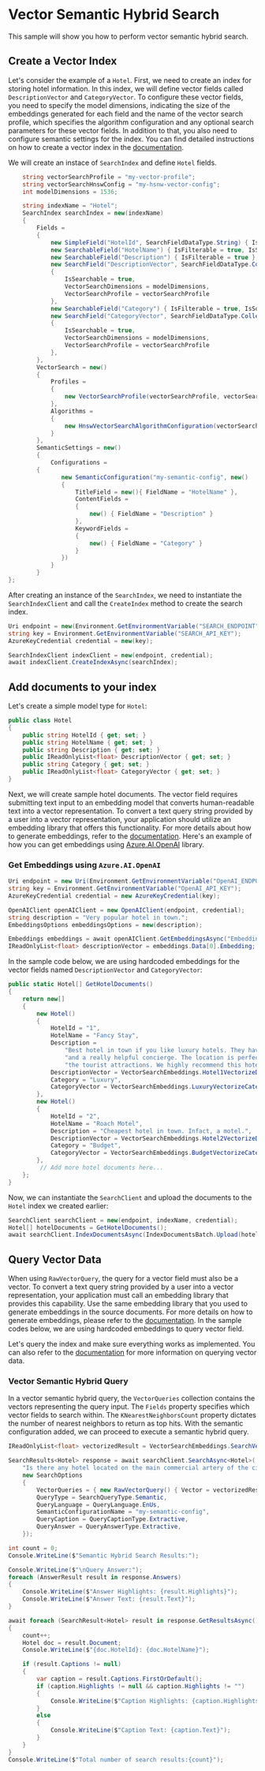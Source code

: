 # Vector Semantic Hybrid Search

This sample will show you how to perform vector semantic hybrid search.

## Create a Vector Index

Let's consider the example of a `Hotel`. First, we need to create an index for storing hotel information. In this index, we will define vector fields called `DescriptionVector` and `CategoryVector`. To configure these vector fields, you need to specify the model dimensions, indicating the size of the embeddings generated for each field and the name of the vector search profile, which specifies the algorithm configuration and any optional search parameters for these vector fields. In addition to that, you also need to configure semantic settings for the index. You can find detailed instructions on how to create a vector index in the [documentation](https://learn.microsoft.com/azure/search/vector-search-how-to-create-index).

We will create an instace of `SearchIndex` and define `Hotel` fields.

```C# Snippet:Azure_Search_Documents_Tests_Samples_Sample07_Vector_Semantic_Hybrid_Search_Index
    string vectorSearchProfile = "my-vector-profile";
    string vectorSearchHnswConfig = "my-hsnw-vector-config";
    int modelDimensions = 1536;

    string indexName = "Hotel";
    SearchIndex searchIndex = new(indexName)
    {
        Fields =
        {
            new SimpleField("HotelId", SearchFieldDataType.String) { IsKey = true, IsFilterable = true, IsSortable = true, IsFacetable = true },
            new SearchableField("HotelName") { IsFilterable = true, IsSortable = true },
            new SearchableField("Description") { IsFilterable = true },
            new SearchField("DescriptionVector", SearchFieldDataType.Collection(SearchFieldDataType.Single))
            {
                IsSearchable = true,
                VectorSearchDimensions = modelDimensions,
                VectorSearchProfile = vectorSearchProfile
            },
            new SearchableField("Category") { IsFilterable = true, IsSortable = true, IsFacetable = true },
            new SearchField("CategoryVector", SearchFieldDataType.Collection(SearchFieldDataType.Single))
            {
                IsSearchable = true,
                VectorSearchDimensions = modelDimensions,
                VectorSearchProfile = vectorSearchProfile
            },
        },
        VectorSearch = new()
        {
            Profiles =
            {
                new VectorSearchProfile(vectorSearchProfile, vectorSearchHnswConfig)
            },
            Algorithms =
            {
                new HnswVectorSearchAlgorithmConfiguration(vectorSearchHnswConfig)
            }
        },
        SemanticSettings = new()
        {
            Configurations =
        {
               new SemanticConfiguration("my-semantic-config", new()
               {
                   TitleField = new(){ FieldName = "HotelName" },
                   ContentFields =
                   {
                       new() { FieldName = "Description" }
                   },
                   KeywordFields =
                   {
                       new() { FieldName = "Category" }
                   }
               })
            }
        }
};
```

After creating an instance of the `SearchIndex`, we need to instantiate the `SearchIndexClient` and call the `CreateIndex` method to create the search index. 

```C# Snippet:Azure_Search_Documents_Tests_Samples_Sample07_Vector_Semantic_Hybrid_Search_Create_Index
Uri endpoint = new(Environment.GetEnvironmentVariable("SEARCH_ENDPOINT"));
string key = Environment.GetEnvironmentVariable("SEARCH_API_KEY");
AzureKeyCredential credential = new(key);

SearchIndexClient indexClient = new(endpoint, credential);
await indexClient.CreateIndexAsync(searchIndex);
```

## Add documents to your index

Let's create a simple model type for `Hotel`:

```C# Snippet:Azure_Search_Documents_Tests_Samples_Sample07_Vector_Search_Model
public class Hotel
{
    public string HotelId { get; set; }
    public string HotelName { get; set; }
    public string Description { get; set; }
    public IReadOnlyList<float> DescriptionVector { get; set; }
    public string Category { get; set; }
    public IReadOnlyList<float> CategoryVector { get; set; }
}
```

Next, we will create sample hotel documents. The vector field requires submitting text input to an embedding model that converts human-readable text into a vector representation. To convert a text query string provided by a user into a vector representation, your application should utilize an embedding library that offers this functionality. For more details about how to generate embeddings, refer to the [documentation](https://learn.microsoft.com/azure/search/vector-search-how-to-generate-embeddings). Here's an example of how you can get embeddings using [Azure.AI.OpenAI](https://github.com/Azure/azure-sdk-for-net/blob/main/sdk/openai/Azure.AI.OpenAI/README.md) library. 

### Get Embeddings using `Azure.AI.OpenAI`

```C# Snippet:Azure_Search_Tests_Samples_Readme_GetEmbeddings
Uri endpoint = new Uri(Environment.GetEnvironmentVariable("OpenAI_ENDPOINT"));
string key = Environment.GetEnvironmentVariable("OpenAI_API_KEY");
AzureKeyCredential credential = new AzureKeyCredential(key);

OpenAIClient openAIClient = new OpenAIClient(endpoint, credential);
string description = "Very popular hotel in town.";
EmbeddingsOptions embeddingsOptions = new(description);

Embeddings embeddings = await openAIClient.GetEmbeddingsAsync("EmbeddingsModelName", embeddingsOptions);
IReadOnlyList<float> descriptionVector = embeddings.Data[0].Embedding;
```

In the sample code below, we are using hardcoded embeddings for the vector fields named `DescriptionVector` and `CategoryVector`:

```C# Snippet:Azure_Search_Documents_Tests_Samples_Sample07_Vector_Search_Hotel_Document
public static Hotel[] GetHotelDocuments()
{
    return new[]
    {
        new Hotel()
        {
            HotelId = "1",
            HotelName = "Fancy Stay",
            Description =
                "Best hotel in town if you like luxury hotels. They have an amazing infinity pool, a spa, " +
                "and a really helpful concierge. The location is perfect -- right downtown, close to all " +
                "the tourist attractions. We highly recommend this hotel.",
            DescriptionVector = VectorSearchEmbeddings.Hotel1VectorizeDescription,
            Category = "Luxury",
            CategoryVector = VectorSearchEmbeddings.LuxuryVectorizeCategory
        },
        new Hotel()
        {
            HotelId = "2",
            HotelName = "Roach Motel",
            Description = "Cheapest hotel in town. Infact, a motel.",
            DescriptionVector = VectorSearchEmbeddings.Hotel2VectorizeDescription,
            Category = "Budget",
            CategoryVector = VectorSearchEmbeddings.BudgetVectorizeCategory
        },
         // Add more hotel documents here...
    };
}
```

Now, we can instantiate the `SearchClient` and upload the documents to the `Hotel` index we created earlier:

```C# Snippet:Azure_Search_Documents_Tests_Samples_Sample07_Vector_Semantic_Hybrid_Search_Upload_Documents
SearchClient searchClient = new(endpoint, indexName, credential);
Hotel[] hotelDocuments = GetHotelDocuments();
await searchClient.IndexDocumentsAsync(IndexDocumentsBatch.Upload(hotelDocuments));
```

## Query Vector Data

When using `RawVectorQuery`, the query for a vector field must also be a vector. To convert a text query string provided by a user into a vector representation, your application must call an embedding library that provides this capability. Use the same embedding library that you used to generate embeddings in the source documents. For more details on how to generate embeddings, please refer to the [documentation](https://learn.microsoft.com/azure/search/vector-search-how-to-generate-embeddings). In the sample codes below, we are using hardcoded embeddings to query vector field.

Let's query the index and make sure everything works as implemented. You can also refer to the [documentation](https://learn.microsoft.com/en-us/azure/search/vector-search-how-to-query?tabs=portal-vector-query#query-syntax-for-hybrid-search) for more information on querying vector data.

### Vector Semantic Hybrid Query

In a vector semantic hybrid query, the `VectorQueries` collection contains the vectors representing the query input. The `Fields` property specifies which vector fields to search within. The `KNearestNeighborsCount` property dictates the number of nearest neighbors to return as top hits. With the semantic configuration added, we can proceed to execute a semantic hybrid query.

```C# Snippet:Azure_Search_Documents_Tests_Samples_Sample07_Vector_Semantic_Hybrid_Search
IReadOnlyList<float> vectorizedResult = VectorSearchEmbeddings.SearchVectorizeDescription; // "Top hotels in town"

SearchResults<Hotel> response = await searchClient.SearchAsync<Hotel>(
    "Is there any hotel located on the main commercial artery of the city in the heart of New York?",
    new SearchOptions
    {
        VectorQueries = { new RawVectorQuery() { Vector = vectorizedResult, KNearestNeighborsCount = 3, Fields = { "DescriptionVector" } } },
        QueryType = SearchQueryType.Semantic,
        QueryLanguage = QueryLanguage.EnUs,
        SemanticConfigurationName = "my-semantic-config",
        QueryCaption = QueryCaptionType.Extractive,
        QueryAnswer = QueryAnswerType.Extractive,
    });

int count = 0;
Console.WriteLine($"Semantic Hybrid Search Results:");

Console.WriteLine($"\nQuery Answer:");
foreach (AnswerResult result in response.Answers)
{
    Console.WriteLine($"Answer Highlights: {result.Highlights}");
    Console.WriteLine($"Answer Text: {result.Text}");
}

await foreach (SearchResult<Hotel> result in response.GetResultsAsync())
{
    count++;
    Hotel doc = result.Document;
    Console.WriteLine($"{doc.HotelId}: {doc.HotelName}");

    if (result.Captions != null)
    {
        var caption = result.Captions.FirstOrDefault();
        if (caption.Highlights != null && caption.Highlights != "")
        {
            Console.WriteLine($"Caption Highlights: {caption.Highlights}");
        }
        else
        {
            Console.WriteLine($"Caption Text: {caption.Text}");
        }
    }
}
Console.WriteLine($"Total number of search results:{count}");
```
